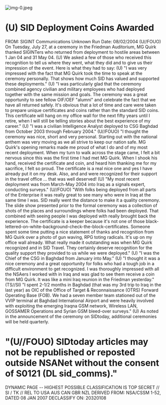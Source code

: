 ![img-0.jpeg](img-0.jpeg)

# (U) SID Deployment Coins Awarded 

FROM: SIGINT Communications
Unknown
Run Date: 08/02/2004
(U//FOUO) On Tuesday, July 27, at a ceremony in the Friedman Auditorium, MG Quirk thanked SIGINTers who returned from deployment to hostile areas between 1 Jan 04 and 31 May 04.
(U) We asked a few of those who received this recognition to tell us where they went, what they did and to give us their impression of the event. Here is what they had to say:
(U) "I was very impressed with the fact that MG Quirk took the time to speak at the ceremony personally. That shows how much SID has valued and supported these deployments."
(U) "I was particularly glad that the ceremony combined agency civilian and military employees who had deployed together with the same mission and goals. The ceremony was a great opportunity to see fellow OIF/OEF "alumni" and celebrate the fact that we have all returned safely. It's obvious that a lot of time and care were taken to prepare unique certificates and coins rather than the standard SID coins. This certificate will hang on my office wall for the next fifty years until I retire, when I will still be telling stories about the best experience of my career."
(U) "I was a civilian Intelligence Analyst deployed to CSG Baghdad from October 2003 through February 2004."
(U//FOUO) "I thought the ceremony was nice, short and very personal. Starting out with the national anthem was very moving as we all strive to keep our nation safe. MG Quirk's opening remarks made me proud of what I do and of my most recent deployment. When my turn to walk across the stage came, I felt a bit nervous since this was the first time I had met MG Quirk. When I shook his hand, received the certificate and coin, and heard him thanking me for my sacrifice, I felt so proud. The certificate is a real nice one and yes I have already put it on my desk. Also, and and were recognized for their support in the travel office ... that was well deserved!
(U) "My most recent deployment was from March-May 2004 into Iraq as a signals expert, conducting surveys."
(U//FOUO) "With folks being deployed from all parts of the Enterprise it was really great to see many who were in Iraq at the same time I was. SID really went the distance to make it a quality ceremony. The slide show presented prior to the formal ceremony was a collection of shots of the places and surroundings where folks had been deployed. That combined with seeing people I was deployed with really brought back the experience. The certificate is a keeper because it's not one of those black-lettered-on-white-background-check-the-block-certificates. Someone spent some time putting a nice statement of thanks and recognition from MG Quirk over a photo of gun waving, RPG toting radicals. It's up on my office wall already. What really made it outstanding was when MG Quirk recognized and in SID Travel. They certainly deserve recognition for the quality support they provided to us while we were deployed."
(U) "I was the Chief of the CSG in Baghdad from January into May."
(U) "I thought it was a nice ceremony and a great opportunity for folks who had a tough job in a difficult environment to get recognized. I was thoroughly impressed with all the NSAers I worked with in Iraq and was glad to see them receive a coin from MG Quirk. It was like a mini Iraq reunion in the Friedman yesterday."
(TS//SI) "I spent 2-1/2 months in Baghdad (that was my 3rd trip to Iraq in the last year) as OIC of the Office of Target \& Reconnaissance (OTRS) Forward Operating Base (FOB). We had a seven member team stationed out of the VVIP terminal at Baghdad International Airport and were heavily involved with exploiting the emerging Iraqna GSM network, Wireless LAN, GOSSAMER Operations and Syrian GSM bleed-over surveys."
(U) As noted in the announcement of the ceremony on SIDtoday, additional ceremonies will be held quarterly.

# "(U//FOUO) SIDtoday articles may not be republished or reposted outside NSANet without the consent of S0121 (DL sid_comms)." 

DYNAMIC PAGE -- HIGHEST POSSIBLE CLASSIFICATION IS TOP SECRET // SI / TK // REL TO USA AUS CAN GBR NZL DERIVED FROM: NSA/CSSM 1-52, DATED 08 JAN 2007 DECLASSIFY ON: 20320108

